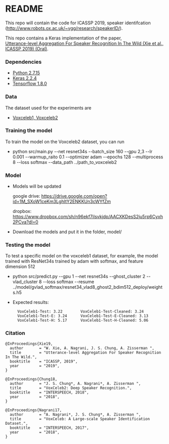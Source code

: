 # README #

This repo will contain the code for ICASSP 2019, speaker identifcation (http://www.robots.ox.ac.uk/~vgg/research/speakerID/).

This repo contains a Keras implementation of the paper,     
[Utterance-level Aggregation For Speaker Recognition In The Wild (Xie et al., ICASSP 2019) (Oral)](http://www.robots.ox.ac.uk/~vgg/publications/2019/Xie19a/xie19a.pdf).

### Dependencies
- [Python 2.7.15](https://www.continuum.io/downloads)
- [Keras 2.2.4](https://keras.io/)
- [Tensorflow 1.8.0](https://www.tensorflow.org/)

### Data
The dataset used for the experiments are

- [Voxceleb1, Voxceleb2](http://www.robots.ox.ac.uk/~vgg/data/voxceleb/)

### Training the model
To train the model on the Voxceleb2 dataset, you can run

- python src/main.py --net resnet34s --batch_size 160 --gpu 2,3 --lr 0.001 --warmup_raito 0.1 --optimizer adam --epochs 128 --multiprocess 8 --loss softmax --data_path ../path_to_voxceleb2

### Model 
- Models will be updated 

  google drive: https://drive.google.com/open?id=1M_SXoW1ceKm3LghItY2ENKKUn3cWYfZm

  dropbox: https://www.dropbox.com/sh/n96ekf7ilsvkjdp/AACXKDesS2ju5rp6Cyxh2PCva?dl=0
- Download the models and put it in the folder, model/

### Testing the model
To test a specific model on the voxceleb1 dataset, 
for example, the model trained with ResNet34s trained by adam with softmax, and feature dimension 512

- python src/predict.py --gpu 1 --net resnet34s --ghost_cluster 2 --vlad_cluster 8 --loss softmax --resume ../model/gvlad_softmax/resnet34_vlad8_ghost2_bdim512_deploy/weights.h5 

- Expected results: 

        VoxCeleb1-Test: 3.22        VoxCeleb1-Test-Cleaned: 3.24
        VoxCeleb1-Test-E: 3.24      VoxCeleb1-Test-E-Cleaned: 3.13
        VoxCeleb1-Test-H: 5.17      VoxCeleb1-Test-H-Cleaned: 5.06

### Citation
```
@InProceedings{Xie19,
  author       = "W. Xie, A. Nagrani, J. S. Chung, A. Zisserman ",
  title        = "Utterance-level Aggregation For Speaker Recognition In The Wild.",
  booktitle    = "ICASSP, 2019",
  year         = "2019",
}

@InProceedings{Chung18,
  author       = "J. S. Chung*, A. Nagrani*, A. Zisserman ",
  title        = "VoxCeleb2: Deep Speaker Recognition.",
  booktitle    = "INTERSPEECH, 2018",
  year         = "2018",
}

@InProceedings{Nagrani17,
  author       = "A. Nagrani*, J. S. Chung*, A. Zisserman ",
  title        = "VoxCeleb: A Large-scale Speaker Identification Dataset.",
  booktitle    = "INTERSPEECH, 2017",
  year         = "2018",
}
```


